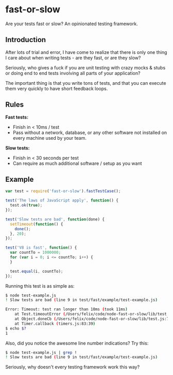 # fast-or-slow

Are your tests fast or slow? An opinionated testing framework.

## Introduction

After lots of trial and error, I have come to realize that there is only one
thing I care about when writing tests - are they fast, or are they slow?

Seriously, who gives a fuck if you are unit testing with crazy mocks & stubs
or doing end to end tests involving all parts of your application?

The important thing is that you write tons of tests, and that you can execute
them very quickly to have short feedback loops.

## Rules

**Fast tests:**

* Finish in < 10ms / test
* Pass without a network, database, or any other software not installed on
  every machine used by your team.

**Slow tests:**

* Finish in < 30 seconds per test
* Can require as much additional software / setup as you want

## Example

``` javascript
var test = require('fast-or-slow').fastTestCase();

test('The laws of JavaScript apply', function() {
  test.ok(true);
});

test('Slow tests are bad', function(done) {
  setTimeout(function() {
    done();
  }, 20);
});

test('V8 is fast', function() {
  var countTo = 1000000;
  for (var i = 0; i <= countTo; i++) {
  }

  test.equal(i, countTo);
});
```

Running this test is as simple as:

``` bash
$ node test-example.js
! Slow tests are bad (line 9 in test/fast/example/test-example.js)

Error: Timeout: test ran longer than 10ms (took 11ms)
    at Test.timeoutError (/Users/felix/code/node-fast-or-slow/lib/test.js:136:13)
    at Object.doneCb (/Users/felix/code/node-fast-or-slow/lib/test.js:74:50)
    at Timer.callback (timers.js:83:39)
$ echo $?
1
```
Also, did you notice the awesome line number indications? Try this:

``` bash
$ node test-example.js | grep !
! Slow tests are bad (line 9 in test/fast/example/test-example.js)
```

Seriously, why doesn't every testing framework work this way?
